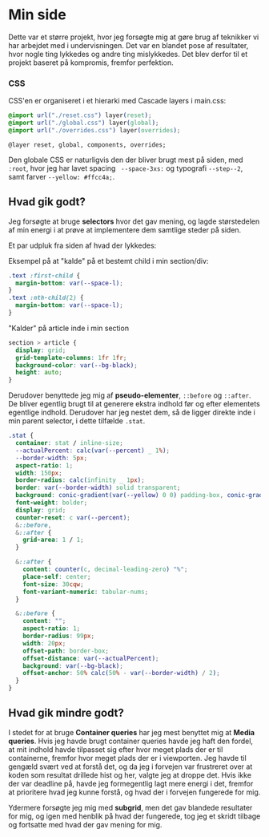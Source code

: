 # Min side

Dette var et større projekt, hvor jeg forsøgte mig at gøre brug af teknikker vi har arbejdet med i undervisningen.
Det var en blandet pose af resultater, hvor nogle ting lykkedes og andre ting mislykkedes. Det blev derfor til et projekt baseret på kompromis, fremfor perfektion.

### CSS

CSS'en er organiseret i et hierarki med Cascade layers i main.css:

```css
@import url("./reset.css") layer(reset);
@import url("./global.css") layer(global);
@import url("./overrides.css") layer(overrides);
```

`@layer reset, global, components, overrides;`

Den globale CSS er naturligvis den der bliver brugt mest på siden, med `:root`, hvor jeg har lavet spacing
` --space-3xs:`
og typografi `--step--2`, samt farver `--yellow: #ffcc4a;`.

## Hvad gik godt?

Jeg forsøgte at bruge **selectors** hvor det gav mening, og lagde størstedelen af min energi i at prøve at implementere dem samtlige steder på siden.

Et par udpluk fra siden af hvad der lykkedes:

Eksempel på at "kalde" på et bestemt child i min section/div:

```css
.text :first-child {
  margin-bottom: var(--space-l);
}
.text :nth-child(2) {
  margin-bottom: var(--space-l);
}
```

"Kalder" på article inde i min section

```css
section > article {
  display: grid;
  grid-template-columns: 1fr 1fr;
  background-color: var(--bg-black);
  height: auto;
}
```

Derudover benyttede jeg mig af **pseudo-elementer**,
`::before` og `::after`. De bliver egentlig brugt til at generere ekstra indhold før og efter elementets egentlige indhold. Derudover har jeg nestet dem,
så de ligger direkte inde i min parent selector,
i dette tilfælde `.stat`.

```css
.stat {
  container: stat / inline-size;
  --actualPercent: calc(var(--percent) _ 1%);
  --border-width: 5px;
  aspect-ratio: 1;
  width: 150px;
  border-radius: calc(infinity _ 1px);
  border: var(--border-width) solid transparent;
  background: conic-gradient(var(--yellow) 0 0) padding-box, conic-gradient(white var(--actualPercent), var(--p-grey) 0) border-box;
  font-weight: bolder;
  display: grid;
  counter-reset: c var(--percent);
  &::before,
  &::after {
    grid-area: 1 / 1;
  }

  &::after {
    content: counter(c, decimal-leading-zero) "%";
    place-self: center;
    font-size: 30cqw;
    font-variant-numeric: tabular-nums;
  }

  &::before {
    content: "";
    aspect-ratio: 1;
    border-radius: 99px;
    width: 20px;
    offset-path: border-box;
    offset-distance: var(--actualPercent);
    background: var(--bg-black);
    offset-anchor: 50% calc(50% - var(--border-width) / 2);
  }
}
```

## Hvad gik mindre godt?

I stedet for at bruge **Container queries** har jeg mest benyttet mig at **Media queries**. Hvis jeg havde brugt container queries havde jeg haft den fordel, at mit indhold havde tilpasset sig efter hvor meget plads der er til containerne, fremfor hvor meget plads der er i viewporten. Jeg havde til gengæld svært ved at forstå det, og da jeg i forvejen var frustreret over at koden som resultat drillede hist og her, valgte jeg at droppe det. Hvis ikke der var deadline på, havde jeg formegentlig lagt mere energi i det, fremfor at prioritere hvad jeg kunne forstå, og hvad der i forvejen fungerede for mig.

Ydermere forsøgte jeg mig med **subgrid**, men det gav blandede resultater for mig, og igen med henblik på hvad der fungerede, tog jeg et skridt tilbage og fortsatte med hvad der gav mening for mig.
